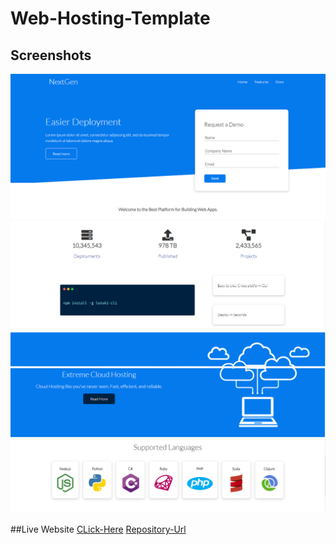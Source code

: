 # Web-Hosting-Template

## Screenshots
![Screenshot](./output/1.png)
![Screenshot](./output/2.png)
![Screenshot](./output/3.png)

##Live Website
[CLick-Here](https://ajf2003.github.io/Web-Hosting-Template/)
[Repository-Url]()
